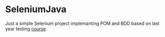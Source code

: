 # SeleniumJava

Just a simple Selenium project implemanting POM and BDD based on last year testing [course](https://github.com/artemkavara/Artem.Kavara_lab).
